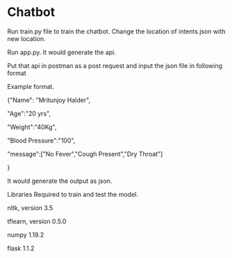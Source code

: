# Chatbot
Run train.py file to train the chatbot. Change the location of intents.json with new location.

Run app.py. It would generate the api.

Put that api in postman as a post request and input the json file in following format

Example format.

{"Name": "Mritunjoy Halder",

"Age":"20 yrs",

"Weight":"40Kg",

"Blood Pressure":"100",

"message":["No Fever","Cough Present","Dry Throat"]

}

It would generate the output as json.



Libraries Required to train and test the model.

nltk, version 3.5


tflearn, version 0.5.0

numpy 1.19.2

flask 1.1.2
